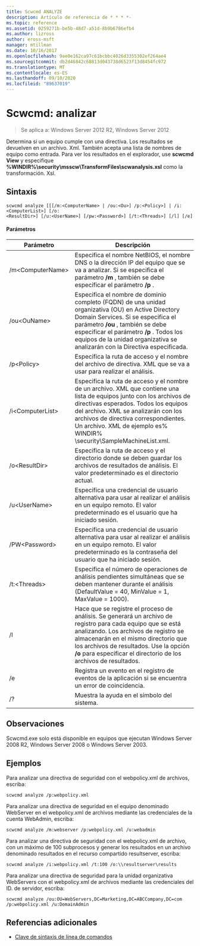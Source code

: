 ```yaml
---
title: Scwcmd ANALYZE
description: Artículo de referencia de * * * *-
ms.topic: reference
ms.assetid: 0259271b-be5b-48d7-a51d-8b9b6786efb4
ms.author: lizross
author: eross-msft
manager: mtillman
ms.date: 10/16/2017
ms.openlocfilehash: 9ae0e162ca97c61bcbbc4026d3355302ef264ae4
ms.sourcegitcommit: db2d46842c68813d043738d6523f13d8454fc972
ms.translationtype: MT
ms.contentlocale: es-ES
ms.lasthandoff: 09/10/2020
ms.locfileid: "89637019"
---
```

# <a name="scwcmd-analyze"></a>Scwcmd: analizar

> Se aplica a: Windows Server 2012 R2, Windows Server 2012

Determina si un equipo cumple con una directiva. Los resultados se devuelven en un archivo. Xml. También acepta una lista de nombres de equipo como entrada. Para ver los resultados en el explorador, use **scwcmd View** y especifique **%WINDIR%\security\msscw\TransformFiles\scwanalysis.xsl** como la transformación. Xsl.

## <a name="syntax"></a>Sintaxis

```
scwcmd analyze [[[/m:<ComputerName> | /ou:<Ou>] /p:<Policy>] | /i:<ComputerList>] [/o:
<ResultDir>] [/u:<UserName>] [/pw:<Password>] [/t:<Threads>] [/l] [/e]
```

#### <a name="parameters"></a>Parámetros

|Parámetro|Descripción|
|---------|-----------|
|/m\<ComputerName>|Especifica el nombre NetBIOS, el nombre DNS o la dirección IP del equipo que se va a analizar. Si se especifica el parámetro **/m** , también se debe especificar el parámetro **/p** .|
|/ou\<OuName>|Especifica el nombre de dominio completo (FQDN) de una unidad organizativa (OU) en Active Directory Domain Services. Si se especifica el parámetro **/ou** , también se debe especificar el parámetro **/p** . Todos los equipos de la unidad organizativa se analizarán con la Directiva especificada.|
|/p\<Policy>|Especifica la ruta de acceso y el nombre del archivo de directiva. XML que se va a usar para realizar el análisis.|
|/i\<ComputerList>|Especifica la ruta de acceso y el nombre de un archivo. XML que contiene una lista de equipos junto con los archivos de directivas esperados. Todos los equipos del archivo. XML se analizarán con los archivos de directiva correspondientes. Un archivo. XML de ejemplo es% WINDIR% \security\SampleMachineList.xml.|
|/o\<ResultDir>|Especifica la ruta de acceso y el directorio donde se deben guardar los archivos de resultados de análisis. El valor predeterminado es el directorio actual.|
|/u\<UserName>|Especifica una credencial de usuario alternativa para usar al realizar el análisis en un equipo remoto. El valor predeterminado es el usuario que ha iniciado sesión.|
|/PW\<Password>|Especifica una credencial de usuario alternativa para usar al realizar el análisis en un equipo remoto. El valor predeterminado es la contraseña del usuario que ha iniciado sesión.|
|/t:\<Threads>|Especifica el número de operaciones de análisis pendientes simultáneas que se deben mantener durante el análisis (DefaultValue = 40, MinValue = 1, MaxValue = 1000).|
|/l|Hace que se registre el proceso de análisis. Se generará un archivo de registro para cada equipo que se está analizando. Los archivos de registro se almacenarán en el mismo directorio que los archivos de resultados. Use la opción **/o** para especificar el directorio de los archivos de resultados.|
|/e|Registra un evento en el registro de eventos de la aplicación si se encuentra un error de coincidencia.|
|/?|Muestra la ayuda en el símbolo del sistema.|

## <a name="remarks"></a>Observaciones

Scwcmd.exe solo está disponible en equipos que ejecutan Windows Server 2008 R2, Windows Server 2008 o Windows Server 2003.

## <a name="examples"></a>Ejemplos

Para analizar una directiva de seguridad con el webpolicy.xml de archivos, escriba:
```
scwcmd analyze /p:webpolicy.xml

```
Para analizar una directiva de seguridad en el equipo denominado WebServer en el webpolicy.xml de archivos mediante las credenciales de la cuenta WebAdmin, escriba:
```
scwcmd analyze /m:webserver /p:webpolicy.xml /u:webadmin

```
Para analizar una directiva de seguridad con el webpolicy.xml de archivo, con un máximo de 100 subprocesos y generar los resultados en un archivo denominado resultados en el recurso compartido resultserver, escriba:
```
scwcmd analyze /i:webpolicy.xml /t:100 /o:\\resultserver\results

```
Para analizar una directiva de seguridad para la unidad organizativa WebServers con el webpolicy.xml de archivos mediante las credenciales del ID. de servidor, escriba:
```
scwcmd analyze /ou:OU=WebServers,DC=Marketing,DC=ABCCompany,DC=com /p:webpolicy.xml /u:DomainAdmin
```

## <a name="additional-references"></a>Referencias adicionales

- [Clave de sintaxis de línea de comandos](command-line-syntax-key.md)